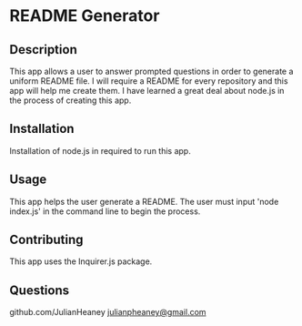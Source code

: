 # README Generator

## Description
This app allows a user to answer prompted questions in order to generate a uniform README file. I will require a README for every repository and this app will help me create them. I have learned a great deal about node.js in the process of creating this app.

## Installation
Installation of node.js in required to run this app. 

## Usage
This app helps the user generate a README. The user must input 'node index.js' in the command line to begin the process.

## Contributing
This app uses the Inquirer.js package.

## Questions
github.com/JulianHeaney
julianpheaney@gmail.com
